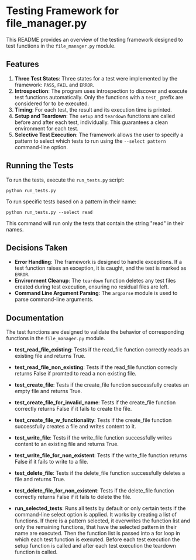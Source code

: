 # Testing Framework for file_manager.py

This README provides an overview of the testing framework designed to test functions in the `file_manager.py` module.

## Features

1. **Three Test States**: Three states for a test were implemented by the framework: `PASS`, `FAIL` and `ERROR`.
2. **Introspection**: The program uses introspection to discover and execute test functions automatically. Only the functions with a `test_` prefix are considered for to be executed.
3. **Timing**: For each test, the result and its execution time is printed.
4. **Setup and Teardown**: The `setup` and `teardown` functions are called before and after each test, individually. This guarantees a clean environment for each test.
5. **Selective Test Execution**: The framework allows the user to specify a pattern to select which tests to run using the `--select pattern` command-line option.

## Running the Tests

To run the tests, execute the `run_tests.py` script:

```
python run_tests.py
```

To run specific tests based on a pattern in their name:

```
python run_tests.py --select read
```

This command will run only the tests that contain the string "read" in their names.

## Decisions Taken

- **Error Handling**: The framework is designed to handle exceptions. If a test function raises an exception, it is caught, and the test is marked as `ERROR`.
- **Environment Cleanup**: The `teardown` function deletes any test files created during test execution, ensuring no residual files are left.
- **Command Line Argument Parsing**: The `argparse` module is used to parse command-line arguments.

## Documentation

The test functions are designed to validate the behavior of corresponding functions in the `file_manager.py` module.

- **test_read_file_existing**: Tests if the read_file function correctly reads an existing file and returns True.
- **test_read_file_non_existing**: Tests if the read_file function correcly returns False if promted to read a non existing file.
- **test_create_file**: Tests if the create_file function successfully creates an empty file and returns True.
- **test_create_file_for_invalid_name**: Tests if the create_file function correctly returns False if it fails to create the file.
- **test_create_file_w_functionality**: Tests if the create_file function successfully creates a file and writes content to it.
- **test_write_file**: Tests if the write_file function successfully writes content to an existing file and returns True.
- **test_write_file_for_non_existent**: Tests if the write_file function returns False if it fails to write to a file.
- **test_delete_file**: Tests if the delete_file function successfully deletes a file and returns True.
- **test_delete_file_for_non_existent**: Tests if the delete_file function correctly returns False if it fails to delete the file.

- **run_selected_tests**: Runs all tests by default or only certain tests if the command-line select option is applied. It works by creating a list of functions. If there is a pattern selected, it overwrites the function list and only the remaining functions, that have the selected pattern in their name are executed. Then the function list is passed into a for loop in which each test function is exexuted. Before each test execution the setup function is called and after each test execution the teardown function is called.
